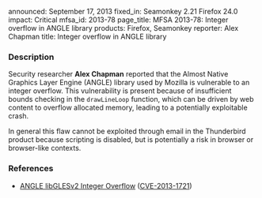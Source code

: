 announced: September 17, 2013
fixed_in: Seamonkey 2.21
          Firefox 24.0
impact: Critical
mfsa_id: 2013-78
page_title: MFSA 2013-78: Integer overflow in ANGLE library
products: Firefox, Seamonkey
reporter: Alex Chapman
title: Integer overflow in ANGLE library

<h3>Description</h3>

<p>Security researcher <strong>Alex Chapman</strong> reported that the Almost
Native Graphics Layer Engine (ANGLE) library used by Mozilla is vulnerable to an
integer overflow. This vulnerability is present because of insufficient bounds
checking in the <code>drawLineLoop</code> function, which can be driven by web
content to overflow allocated memory, leading to a potentially exploitable
crash.
</p>

<p class="note">In general this flaw cannot be exploited through email in the
Thunderbird product because scripting is disabled, but is potentially a risk in
browser or browser-like contexts.</p>


<h3>References</h3>

<ul>
  <li><a href="https://bugzilla.mozilla.org/show_bug.cgi?id=890277">
       ANGLE libGLESv2 Integer Overflow</a> (<a href="http://cve.mitre.org/cgi-bin/cvename.cgi?name=CVE-2013-1721" class="ex-ref">CVE-2013-1721</a>)</li>
</ul>



